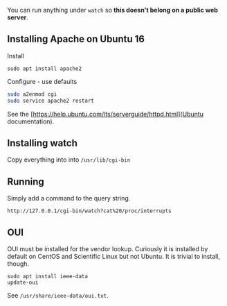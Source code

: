 You can run anything under `watch` so __this doesn't belong on a public web server__.

## Installing Apache on Ubuntu 16
Install
```
sudo apt install apache2
```

Configure - use defaults
```bash
sudo a2enmod cgi
sudo service apache2 restart
```

See the [https://help.ubuntu.com/lts/serverguide/httpd.html](Ubuntu documentation).

## Installing watch
Copy everything into into `/usr/lib/cgi-bin`

## Running
Simply add a command to the query string.
```
http://127.0.0.1/cgi-bin/watch?cat%20/proc/interrupts
```

## OUI
OUI must be installed for the vendor lookup. Curiously it is installed by
default on CentOS and Scientific Linux but not Ubuntu. It is trivial to
install, though.

```
sudo apt install ieee-data
update-oui
```

See `/usr/share/ieee-data/oui.txt`.
